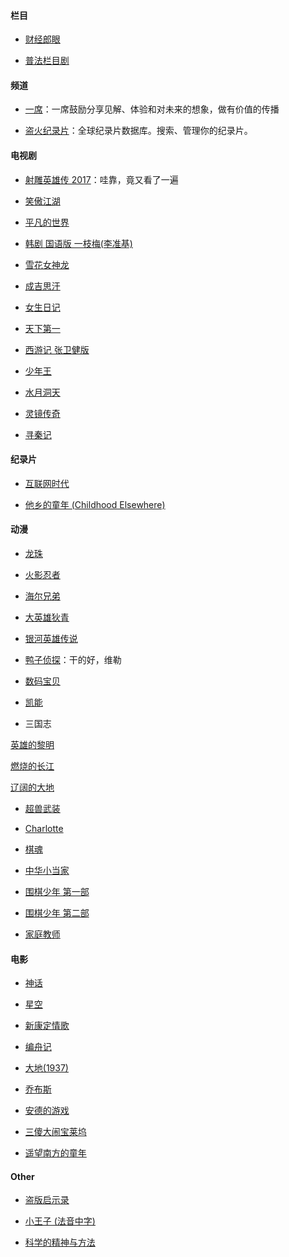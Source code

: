 #### 栏目

- [财经郎眼](http://www.iqiyi.com/a_19rrgu9qmt.html)

- [普法栏目剧](https://www.youtube.com/playlist?list=PL-V-9ZOhCdyBKv-pCS_HdhhV-3JWAVFvy)

#### 频道

- [一席](https://yixi.tv/)：一席鼓励分享见解、体验和对未来的想象，做有价值的传播

- [盗火纪录片](http://www.daofire.com/)：全球纪录片数据库。搜索、管理你的纪录片。

#### 电视剧

- [射雕英雄传 2017](https://www.youtube.com/playlist?list=PLq6IOOMb_NvwKFKzP4pPjS7OOXpXWn6hX)：哇靠，竟又看了一遍

- [笑傲江湖](https://v.youku.com/v_show/id_XNDA3NDU1OTAw.html?spm=a2h1n.8261147.0.0&s=cbff3dac962411de83b1)

- [平凡的世界](https://tv.sohu.com/v/MjAxNTAyMjcvbjQwOTE4NDI0Mi5zaHRtbA==.html)

- [韩剧 国语版 一枝梅(李准基)](https://list.youku.com/albumlist/show/id_23139792.html?spm=a2h0j.11185381.bpmodule-playpage-righttitle.5~H2~A)

- [雪花女神龙](https://www.bilibili.com/video/av23269810)

- [成吉思汗](https://www.youtube.com/playlist?list=PLh3iAetQz33RBtmCBwTGJg8Q_TrkoPToc)

- [女生日记](https://www.youtube.com/playlist?list=PLOhXe6mV1n1vPPTDAiRvMJeQHU8IjBdLh)

- [天下第一](https://list.youku.com/show/id_zcbffdb90962411de83b1.html)

- [西游记 张卫健版](http://list.youku.com/albumlist/show/id_19425309.html)

- [少年王](https://www.youtube.com/watch?v=n65ropgti3w)

- [水月洞天](https://www.youtube.com/playlist?list=PL2FfYhEj_1e7J5_qQSpepeMSUCsBlnf1E)

- [灵镜传奇](https://www.youtube.com/playlist?list=PL2FfYhEj_1e7NyAHiWErrII9M5zqNoOI2)

- [寻秦记](https://v.youku.com/v_show/id_XMjI2NTg3ODM2.html?s=cbfb7c9e962411de83b1)

#### 纪录片

- [互联网时代](https://www.bilibili.com/video/av6164134/)

- [他乡的童年 (Childhood Elsewhere)](http://list.youku.com/show/id_zafcbb5805ec6474eb471.html)

#### 动漫

- [龙珠](https://www.iqiyi.com/v_19rroo8z7w.html#curid=377498400_deddace5919562e700d07d2a620a416c)

- [火影忍者](http://list.youku.com/show/id_zcc001f06962411de83b1.html)

- [海尔兄弟](https://v.youku.com/v_show/id_XNDkzMzAwMzI0.html?spm=a2h0j.11185381.listitem_page1.5~A&&s=013b68a061ae11e0bea1)

- [大英雄狄青](https://v.youku.com/v_show/id_XNDk2NDY0NzQ4.html?s=00a076ba61ae11e0bea1)

- [银河英雄传说](http://v.pptv.com/show/UXMkohCCia8ksqhI.html?&rcc_src=B3)

- [鸭子侦探](https://www.bilibili.com/video/av448258/)：干的好，维勒

- [数码宝贝](https://www.iqiyi.com/v_19rrok50fw.html#curid=385258000_d8c5ec72f5e46a50044239b09d9cc991)

- [凯能](https://www.iqiyi.com/v_19rrfw3jlw.html)

- 三国志

[英雄的黎明](https://www.bilibili.com/video/av23958051/)

[燃烧的长江](https://www.bilibili.com/video/av23958051/?p=2)

[辽阔的大地](https://www.bilibili.com/video/av23958051/?p=3)

- [超兽武装](https://www.youtube.com/watch?v=-ccRTVHI9Q8&list=PLmWEQIlnd1BH_XRfESl9bfkL9WJHITiP2&index=1)

- [Charlotte](http://www.iqiyi.com/a_19rrhb5qhd.html)

- [棋魂](https://list.youku.com/show/id_zcc006556962411de83b1.html)

- [中华小当家](https://v.qq.com/x/cover/7jzjwwtpqo2hilu/z0024gai02c.html)

- [围棋少年 第一部](https://list.youku.com/show/id_z704fd7ccc24311df97c0.html?spm=a2h0j.11185381.bpmodule-playpage-righttitle.5~H2~A)

- [围棋少年 第二部](https://list.youku.com/show/id_z3331249cb72d11e0a046.html?spm=a2h0j.11185381.bpmodule-playpage-righttitle.5~H2~A)

- [家庭教师](https://www.bilibili.com/video/av16458324?p=1)

#### 电影

- [神话](https://v.youku.com/v_show/id_XMjA2OTM3OTk2.html?spm=a2h1n.8261147.0.0)

- [星空](https://so.youku.com/search_video/q_%E6%98%9F%E7%A9%BA?spm=a2ha1.12325017.search.i0https://so.youku.com/search_video/q_%E6%98%9F%E7%A9%BA?spm=a2ha1.12325017.search.i0)

- [新康定情歌](https://v.qq.com/x/cover/g8xn4gxfh0xqc7a/r00273cijfd.html)

- [编舟记](https://v.youku.com/v_show/id_XODg2NzA3NDA4.html?spm=a2h1n.8261147.0.0)

- [大地(1937)](https://v.youku.com/v_show/id_XMTc1MjU4NDg=.html?spm=a2h1n.8251843.0.0&f=2816361)

- [乔布斯](https://v.youku.com/v_show/id_XNjIyMjY4MjM2.html?spm=a2h1n.8261147.0.0)

- [安德的游戏](https://v.youku.com/v_show/id_XNzAzNzE4MzQw.html?spm=a2h1n.8261147.0.0)

- [三傻大闹宝莱坞](https://www.youtube.com/watch?v=oU86xS2b0Wo)

- [遥望南方的童年](https://www.youtube.com/watch?v=J-FYAi92ZsI)

#### Other

- [盗版启示录](https://www.youtube.com/watch?v=oIjetBsgYNE&list=WL&index=5&t=0s)

- [小王子 (法音中字)](https://www.youtube.com/watch?v=w3DxgKItquI&list=WL&index=6)

- [科学的精神与方法](http://open.163.com/newview/movie/courseintro?newurl=%2Fspecial%2Fcuvocw%2Fkexuedejingshen.html)
